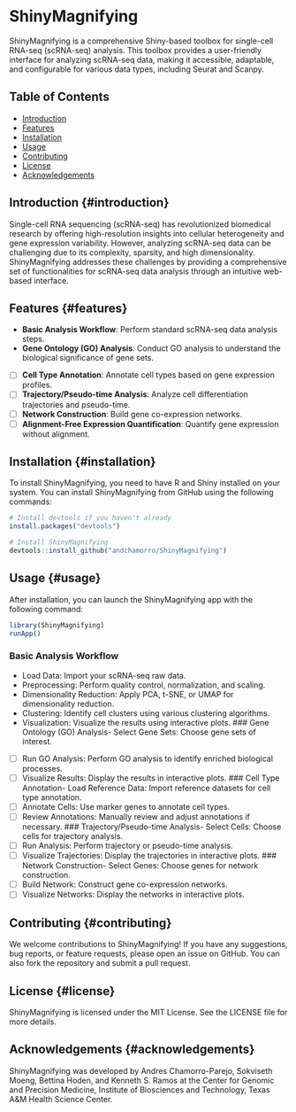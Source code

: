 # ShinyMagnifying

ShinyMagnifying is a comprehensive Shiny-based toolbox for single-cell RNA-seq (scRNA-seq) analysis. This toolbox provides a user-friendly interface for analyzing scRNA-seq data, making it accessible, adaptable, and configurable for various data types, including Seurat and Scanpy.

## Table of Contents

-   [Introduction](#introduction)
-   [Features](#features)
-   [Installation](#installation)
-   [Usage](#usage)
-   [Contributing](#contributing)
-   [License](#license)
-   [Acknowledgements](#acknowledgements)

## Introduction {#introduction}

Single-cell RNA sequencing (scRNA-seq) has revolutionized biomedical research by offering high-resolution insights into cellular heterogeneity and gene expression variability. However, analyzing scRNA-seq data can be challenging due to its complexity, sparsity, and high dimensionality. ShinyMagnifying addresses these challenges by providing a comprehensive set of functionalities for scRNA-seq data analysis through an intuitive web-based interface.

## Features {#features}

-   **Basic Analysis Workflow**: Perform standard scRNA-seq data analysis steps.
-   **Gene Ontology (GO) Analysis**: Conduct GO analysis to understand the biological significance of gene sets.
-   [ ] **Cell Type Annotation**: Annotate cell types based on gene expression profiles.
-   [ ] **Trajectory/Pseudo-time Analysis**: Analyze cell differentiation trajectories and pseudo-time.
-   [ ] **Network Construction**: Build gene co-expression networks.
-   [ ] **Alignment-Free Expression Quantification**: Quantify gene expression without alignment.

## Installation {#installation}

To install ShinyMagnifying, you need to have R and Shiny installed on your system. You can install ShinyMagnifying from GitHub using the following commands:

``` r
# Install devtools if you haven't already
install.packages("devtools")

# Install ShinyMagnifying
devtools::install_github("andchamorro/ShinyMagnifying")
```

## Usage {#usage}

After installation, you can launch the ShinyMagnifying app with the following command:

``` r
library(ShinyMagnifying)
runApp()
```

### Basic Analysis Workflow

-   Load Data: Import your scRNA-seq raw data.
-   Preprocessing: Perform quality control, normalization, and scaling.
-   Dimensionality Reduction: Apply PCA, t-SNE, or UMAP for dimensionality reduction.
-   Clustering: Identify cell clusters using various clustering algorithms.
-   Visualization: Visualize the results using interactive plots. \### Gene Ontology (GO) Analysis- Select Gene Sets: Choose gene sets of interest.
-   [ ] Run GO Analysis: Perform GO analysis to identify enriched biological processes.
-   [ ] Visualize Results: Display the results in interactive plots. \### Cell Type Annotation- Load Reference Data: Import reference datasets for cell type annotation.
-   [ ] Annotate Cells: Use marker genes to annotate cell types.
-   [ ] Review Annotations: Manually review and adjust annotations if necessary. \### Trajectory/Pseudo-time Analysis- Select Cells: Choose cells for trajectory analysis.
-   [ ] Run Analysis: Perform trajectory or pseudo-time analysis.
-   [ ] Visualize Trajectories: Display the trajectories in interactive plots. \### Network Construction- Select Genes: Choose genes for network construction.
-   [ ] Build Network: Construct gene co-expression networks.
-   [ ] Visualize Networks: Display the networks in interactive plots.

## Contributing {#contributing}

We welcome contributions to ShinyMagnifying! If you have any suggestions, bug reports, or feature requests, please open an issue on GitHub. You can also fork the repository and submit a pull request.

## License {#license}

ShinyMagnifying is licensed under the MIT License. See the LICENSE file for more details.

## Acknowledgements {#acknowledgements}

ShinyMagnifying was developed by Andres Chamorro-Parejo, Sokviseth Moeng, Bettina Hoden, and Kenneth S. Ramos at the Center for Genomic and Precision Medicine, Institute of Biosciences and Technology, Texas A&M Health Science Center.
